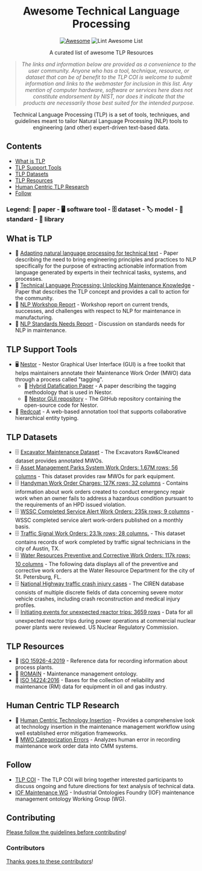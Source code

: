 <div align="center">

<!-- title -->

<!--lint ignore no-dead-urls-->
# Awesome Technical Language Processing 
[![Awesome](https://awesome.re/badge.svg)](https://awesome.re) ![Lint Awesome List](https://github.com/TLP-COI/awesome-tlp/workflows/Lint%20Awesome%20List/badge.svg)

<!-- subtitle -->
A curated list of awesome TLP Resources
<!-- image -->

<!-- <a href="" target="_blank" rel="noopener noreferrer">
  <img src="" />
</a> -->

<!-- description -->

> *The links and information below are provided as a convenience to the user community. Anyone who has a tool, technique, resource, or dataset that can be of benefit to the TLP COI is welcome to submit information and links to the webmaster for inclusion in this list. Any mention of computer hardware, software or services here does not constitute endorsement by NIST, nor does it indicate that the products are necessarily those best suited for the intended purpose.* 

Technical Language Processing (TLP) is a set of tools, techniques, and guidelines meant to tailor Natural Language Processing (NLP) tools to engineering (and other) expert-driven text-based data.

</div>

<!-- TOC -->

## Contents

- [What is TLP](#what-is-tlp)
- [TLP Support Tools](#tlp-support-tools)
- [TLP Datasets](#tlp-datasets)
- [TLP Resources](#tlp-resources)
- [Human Centric TLP Research](#human-centric-tlp-research)
- [Follow](#follow)

### Legend: 📃 paper - 🖥️ software tool - 🗄️ dataset - 🏷️ model - 📘 standard - 🔌 library 

<!-- CONTENT -->

## What is TLP

- 📃 [Adapting natural language processing for technical text](https://www.nist.gov/publications/adapting-natural-language-processing-technical-text) - Paper describing the need to bring engineering principles and practices to NLP specifically for the purpose of extracting actionable information from language generated by experts in their technical tasks, systems, and processes.
- 📃 [Technical Language Processing: Unlocking Maintenance Knowledge](https://www.nist.gov/publications/technical-language-processing-unlocking-maintenance-knowledge) - Paper that describes the TLP concept and provides a call to action for the community. 
- 📃 [NLP Workshop Report](https://www.nist.gov/publications/summary-report-standards-requirements-gathering-workshop-natural-language-analysis) - Workshop report on current trends, successes, and challenges with respect to NLP for maintenance in manufacturing.
- 📃 [NLP Standards Needs Report](https://www.nist.gov/publications/standards-needs-maintenance-work-order-analysis-manufacturing) - Discussion on standards needs for NLP in maintenance.

## TLP Support Tools

- 🖥️ [Nestor](https://www.nist.gov/services-resources/software/nestor) - Nestor Graphical User Interface (GUI) is a free toolkit that helps maintainers annotate their Maintenance Work Order (MWO) data through a process called "tagging".
  - 📃 [Hybrid Datafication Paper](https://www.nist.gov/publications/hybrid-datafication-maintenance-logs-ai-assisted-human-tags) - A paper describing the tagging methodology that is used in Nestor.
  - 🔌 [Nestor GUI repository](https://github.com/usnistgov/nestor) - The GitHub repository containing the open-source code for Nestor.     
- 🔌 [Redcoat](https://github.com/Michael-Stewart-Webdev/redcoat) - A web-based annotation tool that supports collaborative hierarchical entity typing. 


## TLP Datasets

- 🗄️ [Excavator Maintenance Dataset](https://prognosticsdl.ecm.uwa.edu.au/pdl/) - The Excavators Raw&Cleaned dataset provides annotated MWOs.
- 🗄️ [Asset Management Parks System Work Orders: 1.67M rows; 56 columns](https://data.cityofnewyork.us/Environment/Asset-Management-Parks-System-AMPS-Work-Orders/8sdw-8vja) - This dataset provides raw MWOs for park equipment. 
- 🗄️ [Handyman Work Order Charges: 127K rows; 32 columns](https://data.cityofnewyork.us/Housing-Development/Handyman-Work-Order-HWO-Charges/sbnd-xujn) - Contains information about work orders created to conduct emergency repair work when an owner fails to address a hazardous condition pursuant to the requirements of an HPD issued violation.  
- 🗄️ [WSSC Completed Service Alert Work Orders: 235k rows; 9 columns](https://data.montgomerycountymd.gov/Community-Recreation/WSSC-Completed-Service-Alert-Work-Orders/4tjk-62h7) - WSSC completed service alert work-orders published on a monthly basis. 
- 🗄️ [Traffic Signal Work Orders: 23.1k rows; 28 columns.](https://data.austintexas.gov/Transportation-and-Mobility/Traffic-Signal-Work-Orders/hst3-hxcz) - This dataset contains records of work completed by traffic signal technicians in the city of Austin, TX.  
- 🗄️ [Water Resources Preventive and Corrective Work Orders: 117k rows; 10 columns](https://stat.stpete.org/Public-Works/Water-Resources-Preventive-and-Corrective-Work-Ord/2pyj-nbxk) - The following data displays all of the preventive and corrective work orders at the Water Resource Department for the city of St. Petersburg, FL.  
- 🗄️ [National Highway traffic crash injury cases](https://one.nhtsa.gov/Research/Crash-Injury-Research-(CIREN)/Data:) - The CIREN database consists of multiple discrete fields of data concerning severe motor vehicle crashes, including crash reconstruction and medical injury profiles. 
- 🗄️ [Initiating events for unexpected reactor trips: 3659 rows](https://nrcoe.inl.gov/InitEvent/) - Data for all unexpected reactor trips during power operations at commercial nuclear power plants were reviewed.  US Nuclear Regulatory Commission.  



## TLP Resources 
- 📘 [ISO 15926-4:2019](https://www.iso.org/standard/73830.html) - Reference data for recording information about process plants. 
- 📃 [ROMAIN](https://content.iospress.com/articles/applied-ontology/ao190208) - Maintenance management ontology.
- 📘 [ISO 14224:2016](https://www.iso.org/obp/ui/#iso:std:iso:14224:en) - Bases for the collection of reliability and maintenance (RM) data for equipment in oil and gas industry.

## Human Centric TLP Research
- 📃 [Human Centric Technology Insertion](https://www.nist.gov/publications/where-do-we-start-guidance-technology-implementation-maintenance-management-0) - Provides a comprehensive look at technology insertion in the maintenance management workflow using well established error mitigation frameworks. 
- 📃 [MWO Categorization  Errors](https://www.nist.gov/publications/categorization-errors-data-entry-maintenance-work-orders) - Analyzes human error in recording maintenance work order data into CMM systems. 


<!-- END CONTENT -->

## Follow

<!-- list people worth following on social sites (twitter, linkedin, github, youtube etc.) -->

- [TLP COI](https://www.nist.gov/el/tlp-coi) - The TLP COI will bring together interested participants to discuss ongoing and future directions for text analysis of technical data.  
- [IOF Maintenance WG](https://www.industrialontologies.org/maintenance-wg/) - Industrial Ontologies Foundry (IOF) maintenance management ontology Working Group (WG). 


## Contributing

[Please follow the guidelines before contributing](contributing.md)!

### Contributors

[Thanks goes to these contributors](https://github.com/TLP-COI/awesome-tlp/graphs/contributors)! 
